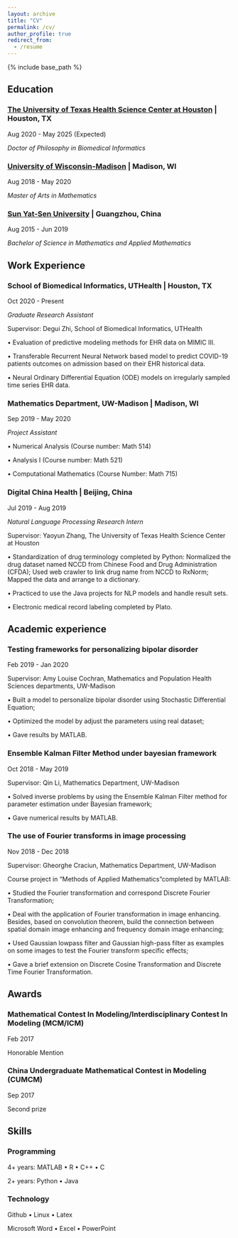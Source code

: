 ```yaml
---
layout: archive
title: "CV"
permalink: /cv/
author_profile: true
redirect_from:
  - /resume
---
```


{% include base_path %}


## Education

### [The University of Texas Health Science Center at Houston](https://www.uth.edu/) | Houston, TX                               

Aug 2020 - May 2025 (Expected)

*Doctor of Philosophy in Biomedical Informatics* 


### [University of Wisconsin-Madison](https://www.wisc.edu/) | Madison, WI                               

Aug 2018 - May 2020

*Master of Arts in Mathematics*


### [Sun Yat-Sen University](http://www.sysu.edu.cn/en/index.htm) | Guangzhou, China                                      

Aug 2015 - Jun 2019

*Bachelor of Science in Mathematics and Applied Mathematics*


## Work Experience                                  

### School of Biomedical Informatics, UTHealth | Houston, TX

Oct 2020 - Present

*Graduate Research Assistant*

Supervisor: Degui Zhi, School of Biomedical Informatics, UTHealth

• Evaluation of predictive modeling methods for EHR data on MIMIC III.

• Transferable Recurrent Neural Network based model to predict COVID-19 patients outcomes on admission based on their EHR historical data.

• Neural Ordinary Differential Equation (ODE) models on irregularly sampled time series EHR data.

### Mathematics Department, UW-Madison | Madison, WI

Sep 2019 - May 2020

*Project Assistant*

• Numerical Analysis (Course number: Math 514) 

• Analysis I (Course number: Math 521)

• Computational Mathematics (Course Number: Math 715)  

### Digital China Health | Beijing, China 

Jul 2019 - Aug 2019

*Natural Language Processing Research Intern*

Supervisor: Yaoyun Zhang, The University of Texas Health Science Center at Houston

• Standardization of drug terminology completed by Python: Normalized the drug dataset named NCCD from Chinese Food and Drug Administration (CFDA); Used web crawler to link drug name from NCCD to RxNorm; Mapped the data and arrange to a dictionary.

• Practiced to use the Java projects for NLP models and handle result sets.

• Electronic medical record labeling completed by Plato.

## Academic experience

### Testing frameworks for personalizing bipolar disorder                      

Feb 2019 - Jan 2020

Supervisor: Amy Louise Cochran, Mathematics and Population Health Sciences departments, UW-Madison 

• Built a model to personalize bipolar disorder using Stochastic Differential Equation;

• Optimized the model by adjust the parameters using real dataset; 

• Gave results by MATLAB.

### Ensemble Kalman Filter Method under bayesian framework             

Oct 2018 - May 2019

Supervisor: Qin Li, Mathematics Department, UW-Madison 

• Solved inverse problems by using the Ensemble Kalman Filter method for parameter estimation under Bayesian framework; 

• Gave numerical results by MATLAB.

### The use of Fourier transforms in image processing                           

Nov 2018 - Dec 2018

Supervisor: Gheorghe Craciun,  Mathematics Department, UW-Madison

Course project in “Methods of Applied Mathematics”completed by MATLAB: 

• Studied the Fourier transformation and correspond Discrete Fourier Transformation;

• Deal with the application of Fourier transformation in image enhancing. Besides, based on convolution theorem, build the connection between spatial domain image enhancing and frequency domain image enhancing;

• Used Gaussian lowpass filter and Gaussian high-pass filter as examples on some images to test the Fourier transform specific effects;

• Gave a brief extension on Discrete Cosine Transformation and Discrete Time Fourier Transformation. 

## Awards

### Mathematical Contest In Modeling/Interdisciplinary Contest In Modeling (MCM/ICM)

Feb 2017 

Honorable Mention 

### China Undergraduate Mathematical Contest in Modeling (CUMCM)

Sep 2017 

Second prize

## Skills

### Programming

4+ years: MATLAB • R • C++ • C

2+ years: Python • Java

### Technology

Github • Linux • Latex

Microsoft Word • Excel • PowerPoint
